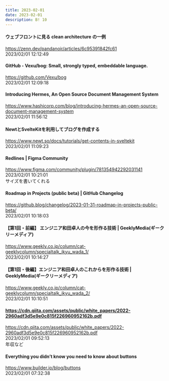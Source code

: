 ```yaml
---
title: 2023-02-01
date: 2023-02-01
description: B! 10
---
```


#### ウェブフロントに見る clean architecture の一例
https://zenn.dev/pandanoir/articles/6c95391842fc61<br>
2023/02/01 12:12:49<br>


#### GitHub - Vexu/bog: Small, strongly typed, embeddable language.
https://github.com/Vexu/bog<br>
2023/02/01 12:09:18<br>


#### Introducing Hermes, An Open Source Document Management System
https://www.hashicorp.com/blog/introducing-hermes-an-open-source-document-management-system<br>
2023/02/01 11:56:12<br>


#### NewtとSvelteKitを利用してブログを作成する
https://www.newt.so/docs/tutorials/get-contents-in-sveltekit<br>
2023/02/01 11:09:23<br>


#### Redlines | Figma Community
https://www.figma.com/community/plugin/781354942292031141<br>
2023/02/01 10:21:01<br>
サイズを書いてくれる


#### Roadmap in Projects (public beta) | GitHub Changelog
https://github.blog/changelog/2023-01-31-roadmap-in-projects-public-beta/<br>
2023/02/01 10:18:03<br>


#### 【第1回・前編】 エンジニア和田卓人の今を形作る技術 | GeeklyMedia(ギークリーメディア)
https://www.geekly.co.jp/column/cat-geeklycolumn/specialtalk_ikyu_wada_1/<br>
2023/02/01 10:14:27<br>


#### 【第1回・後編】エンジニア和田卓人のこれからを形作る技術 | GeeklyMedia(ギークリーメディア)
https://www.geekly.co.jp/column/cat-geeklycolumn/specialtalk_ikyu_wada_2/<br>
2023/02/01 10:10:51<br>


#### https://cdn.qiita.com/assets/public/white_papers/2022-2960adf3d5e9e0c815f226960952162b.pdf
https://cdn.qiita.com/assets/public/white_papers/2022-2960adf3d5e9e0c815f226960952162b.pdf<br>
2023/02/01 09:52:13<br>
年収など


#### Everything you didn’t know you need to know about buttons
https://www.builder.io/blog/buttons<br>
2023/02/01 07:32:38<br>


